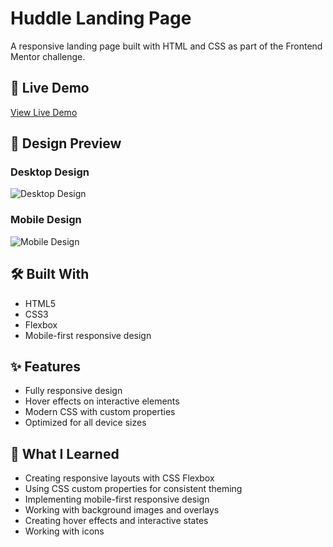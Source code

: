 # Huddle Landing Page

A responsive landing page built with HTML and CSS as part of the Frontend Mentor challenge.

## 🔗 Live Demo

[View Live Demo](https://404-heisenberg.github.io/Huddle-landing-page/)

## 📱 Design Preview

### Desktop Design

![Desktop Design](design/desktop.png)

### Mobile Design

![Mobile Design](design/mobile.png)

## 🛠️ Built With

- HTML5
- CSS3
- Flexbox
- Mobile-first responsive design

## ✨ Features

- Fully responsive design
- Hover effects on interactive elements
- Modern CSS with custom properties
- Optimized for all device sizes

## 🎯 What I Learned

- Creating responsive layouts with CSS Flexbox
- Using CSS custom properties for consistent theming
- Implementing mobile-first responsive design
- Working with background images and overlays
- Creating hover effects and interactive states
- Working with icons
